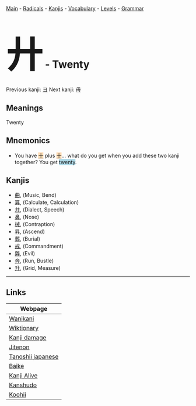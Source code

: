 <style> bigfont {font-size: 100px}</style>
[Main](../README.md) -
[Radicals](../radicals.md) -
[Kanjis](../kanjis.md) -
[Vocabulary](../vocabulary.md) -
[Levels](../levels.md) -
[Grammar](../grammar.md)
# <bigfont> 廾</bigfont> - Twenty 

Previous kanji: [ヨ](ヨ.md) Next kanji: [毋](毋.md) 

## Meanings
 Twenty
## Mnemonics
 * You have <span style="background-color:#fed8b1"> [十](https://jisho.org/search/十)</span> plus <span style="background-color:#fed8b1"> [十](https://jisho.org/search/十)</span>... what do you get when you add these two kanji together? You get <span style="background-color:#ADD8E6"> twenty</span>.


## Kanjis
 * [曲](../kanjis/曲.md), (Music, Bend)
* [算](../kanjis/算.md), (Calculate, Calculation)
* [弁](../kanjis/弁.md), (Dialect, Speech)
* [鼻](../kanjis/鼻.md), (Nose)
* [械](../kanjis/械.md), (Contraption)
* [昇](../kanjis/昇.md), (Ascend)
* [葬](../kanjis/葬.md), (Burial)
* [戒](../kanjis/戒.md), (Commandment)
* [弊](../kanjis/弊.md), (Evil)
* [奔](../kanjis/奔.md), (Run, Bustle)
* [升](../kanjis/升.md), (Grid, Measure)



---

## Links 

| Webpage |
| --- |
| [Wanikani          ](https://www.wanikani.com/kanji/廾) |
| [Wiktionary        ](https://en.wiktionary.org/wiki/廾) |
| [Kanji damage      ](http://www.kanjidamage.com/kanji/search?utf8=✓&q=廾) |
| [Jitenon           ](https://jitenon.com/kanji/廾) |
| [Tanoshii japanese ](https://www.tanoshiijapanese.com/dictionary/kanji.cfm?k=廾) |
| [Baike             ](https://baike.baidu.com/item/廾) |
| [Kanji Alive       ](https://app.kanjialive.com/廾) |
| [Kanshudo          ](https://www.kanshudo.com/searchmn?q=廾) |
| [Koohii            ](https://kanji.koohii.com/study/kanji/廾) |
